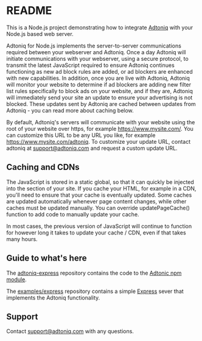 # README #
This is a Node.js project demonstrating how to integrate [Adtoniq](https://adtoniq.io) with your Node.js based web server.

Adtoniq for Node.js implements the server-to-server communications required between your webserver and Adtoniq. Once a day Adtoniq will initiate communications with your webserver, using a secure protocol, to transmit the latest JavaScript required to ensure Adtoniq continues functioning as new ad block rules are added, or ad blockers are enhanced with new capabilities. In addition, once you are live with Adtoniq, Adtoniq will monitor your website to determine if ad blockers are adding new filter list rules specifically to block ads on your website, and if they are, Adtoniq will immediately send your site an update to ensure your advertising is not blocked. These updates sent by Adtoniq are cached between updates from Adtoniq - you can read more about caching below.

By default, Adtoniq's servers will communicate with your website using the root of your website over https, for example https://www.mysite.com/. You can customize this URL to be any URL you like, for example https://www.mysite.com/adtoniq. To customize your update URL, contact adtoniq at support@adtoniq.com and request a custom update URL.

## Caching and CDNs ##

The JavaScript is stored in a static global, so that it can quickly be injected into the <head> section of your site. If you cache your HTML, for example in a CDN, you'll need to ensure that your cache is eventually updated. Some caches are updated automatically whenever page content changes, while other caches must be updated manually. You can override updatePageCache() function to add code to manually update your cache.

In most cases, the previous version of JavaScript will continue to function for however long it takes to update your cache / CDN, even if that takes many hours. 

## Guide to what's here ##

The [adtoniq-express](https://github.com/adtoniq/adtoniq-for-nodejs/tree/master/adtonic-express) repository contains the code to the [Adtonic npm module](https://www.npmjs.com/package/adtoniq-express).

The [examples/express](https://github.com/adtoniq/adtoniq-for-nodejs/tree/master/examples/express) repository contains a simple [Express](https://expressjs.com) sever that implements the Adtoniq functionality.

## Support ##
Contact support@adtoniq.com with any questions.
